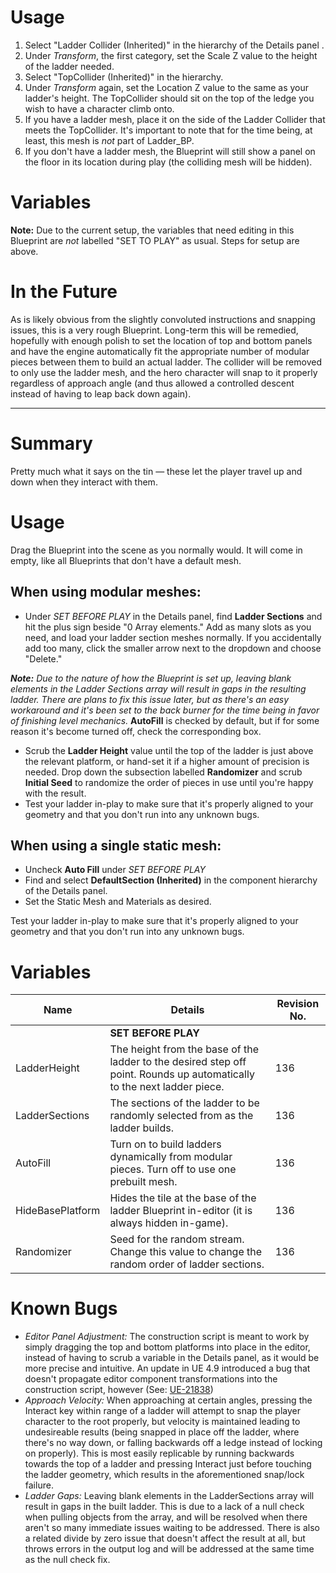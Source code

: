 # Usage

1. Select "Ladder Collider (Inherited)" in the hierarchy of the Details panel .
1. Under *Transform*, the first category, set the Scale Z value to the height of the ladder needed.
1. Select "TopCollider (Inherited)" in the hierarchy.
1. Under *Transform* again, set the Location Z value to the same as your ladder's height. The TopCollider should sit on the top of the ledge you wish to have a character climb onto.
1. If you have a ladder mesh, place it on the side of the Ladder Collider that meets the TopCollider. It's important to note that for the time being, at least, this mesh is *not* part of Ladder_BP.
1. If you don't have a ladder mesh, the Blueprint will still show a panel on the floor in its location during play (the colliding mesh will be hidden).

# Variables

**Note:** Due to the current setup, the variables that need editing in this Blueprint are *not* labelled "SET TO PLAY" as usual. Steps for setup are above.

# In the Future

As is likely obvious from the slightly convoluted instructions and snapping issues, this is a very rough Blueprint. Long-term this will be remedied, hopefully with enough polish to set the location of top and bottom panels and have the engine automatically fit the appropriate number of modular pieces between them to build an actual ladder. The collider will be removed to only use the ladder mesh, and the hero character will snap to it properly regardless of approach angle (and thus allowed a controlled descent instead of having to leap back down again).



------------


# Summary

Pretty much what it says on the tin — these let the player travel up and down when they interact with them.

# Usage

Drag the Blueprint into the scene as you normally would. It will come in empty, like all Blueprints that don't have a default mesh.

## When using modular meshes:

* Under *SET BEFORE PLAY* in the Details panel, find **Ladder Sections** and hit the plus sign beside "0 Array elements." Add as many slots as you need, and load your ladder section meshes normally. If you accidentally add too many, click the smaller arrow next to the dropdown and choose "Delete."

***Note:*** *Due to the nature of how the Blueprint is set up, leaving blank elements in the Ladder Sections array will result in gaps in the resulting ladder. There are plans to fix this issue later, but as there's an easy workaround and it's been set to the back burner for the  time being in favor of finishing level mechanics.*
**AutoFill** is checked by default, but if for some reason it's become turned off, check the corresponding box.
* Scrub the **Ladder Height** value until the top of the ladder is just above the relevant platform, or hand-set it if a higher amount of precision is needed. Drop down the subsection labelled **Randomizer** and scrub **Initial Seed** to randomize the order of pieces in use until you're happy with the result.
* Test your ladder in-play to make sure that it's properly aligned to your geometry and that you don't run into any unknown bugs.

## When using a single static mesh:

* Uncheck **Auto Fill** under *SET BEFORE PLAY*
* Find and select **DefaultSection (Inherited)** in the component hierarchy of the Details panel.
* Set the Static Mesh and Materials as desired.

Test your ladder in-play to make sure that it's properly aligned to your geometry and that you don't run into any unknown bugs.

# Variables


| Name             | Details                                                                                                                 | Revision No. |
|------------------|-------------------------------------------------------------------------------------------------------------------------|--------------|
|                  | **SET BEFORE PLAY**                                                                                                     |              |
| LadderHeight     | The height from the base of the ladder to the desired step off point. Rounds up automatically to the next ladder piece. | 136          |
| LadderSections   | The sections of the ladder to be randomly selected from as the ladder builds.                                           | 136          |
| AutoFill         | Turn on to build ladders dynamically from modular pieces. Turn off to use one prebuilt mesh.                            | 136          |
| HideBasePlatform | Hides the tile at the base of the ladder Blueprint in-editor (it is always hidden in-game).                             | 136          |
| Randomizer       | Seed for the random stream. Change this value to change the random order of ladder sections.                            | 136          |

# Known Bugs

* *Editor Panel Adjustment:* The construction script is meant to work by simply dragging the top and bottom platforms into place in the editor, instead of having to scrub a variable in the Details panel, as it would be more precise and intuitive. An update in UE 4.9 introduced a bug that doesn't propagate editor component transformations into the construction script, however (See: [UE-21838](https://issues.unrealengine.com/issue/UE-21838 "Unreal Issue Report Page"))
* *Approach Velocity:* When approaching at certain angles, pressing the Interact key within range of a ladder will attempt to snap the player character to the root properly, but velocity is maintained leading to undesireable results (being snapped in place off the ladder, where there's no way down, or falling backwards off a ledge instead of locking on properly). This is most easily replicable by running backwards towards the top of a ladder and pressing Interact just before touching the ladder geometry, which results in the aforementioned snap/lock failure.
* *Ladder Gaps:* Leaving blank elements in the LadderSections array will result in gaps in the built ladder. This is due to a lack of a null check when pulling objects from the array, and will be resolved when there aren't so many immediate issues waiting to be addressed. There is also a related divide by zero issue that doesn't affect the result at all, but throws errors in the output log and will be addressed at the same time as the null check fix.